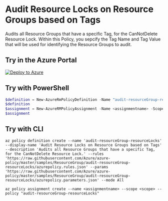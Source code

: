 # Audit Resource Locks on Resource Groups based on Tags

Audits all Resource Groups that have a specific Tag, for the CanNotDelete Resource Lock.
Within this Policy, you sepcify the Tag Name and Tag Value that will be used for identifying the Resource Groups to audit.

## Try in the Azure Portal

[![Deploy to Azure](http://azuredeploy.net/deploybutton.png)](https://portal.azure.com/#blade/Microsoft_Azure_Policy/CreatePolicyDefinitionBlade/uri/https%3A%2F%2Fraw.githubusercontent.com%2FAzure%2Fazure-policy%2Fmaster%2Fsamples%2FResourceGroup%2Faudit-resourceGroup-resourceLocks%2Fazurepolicy.json)

## Try with PowerShell

````powershell
$definition = New-AzureRmPolicyDefinition -Name "audit-resourceGroup-resourceLocks" -DisplayName "Audit Resource Locks on Resource Groups based on Tags" -description "Audits all Resource Groups that have a specific Tag, for the CanNotDelete Resource Lock." -Policy 'https://raw.githubusercontent.com/Azure/azure-policy/master/samples/ResourceGroup/audit-resourceGroup-resourceLocks/azurepolicy.rules.json' -Parameter 'https://raw.githubusercontent.com/Azure/azure-policy/master/samples/ResourceGroup/audit-resourceGroup-resourceLocks/azurepolicy.parameters.json' -Mode All
$definition
$assignment = New-AzureRMPolicyAssignment -Name <assignmentname> -Scope <scope> -tagName <tagName> -tagValue <tagValue> -PolicyDefinition $definition
$assignment 
````

## Try with CLI

````cli
az policy definition create --name 'audit-resourceGroup-resourceLocks' --display-name 'Audit Resource Locks on Resource Groups based on Tags' --description 'Audits all Resource Groups that have a specific Tag, for the CanNotDelete Resource Lock.' --rules 'https://raw.githubusercontent.com/Azure/azure-policy/master/samples/ResourceGroup/audit-resourceGroup-resourceLocks/azurepolicy.rules.json' --params 'https://raw.githubusercontent.com/Azure/azure-policy/master/samples/ResourceGroup/audit-resourceGroup-resourceLocks/azurepolicy.parameters.json' --mode All

az policy assignment create --name <assignmentname> --scope <scope> --policy "audit-resourceGroup-resourceLocks" 
````